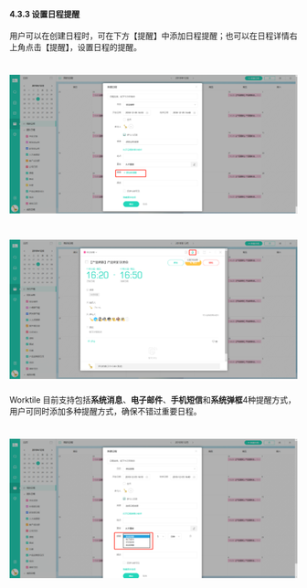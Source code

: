 #### 4.3.3 设置日程提醒

用户可以在创建日程时，可在下方【提醒】中添加日程提醒；也可以在日程详情右上角点击【提醒】，设置日程的提醒。

# ![](/assets/4.3.3添加提醒.png)

# ![](/assets/4.3.3添加提醒2.png)


Worktile 目前支持包括**系统消息**、**电子邮件**、**手机短信**和**系统弹框**4种提醒方式，用户可同时添加多种提醒方式，确保不错过重要日程。

# ![](/assets/4.3.3添加提醒3.png)